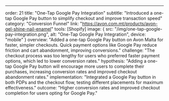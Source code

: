 ---
order: 21
title: "One-Tap Google Pay Integration"
subtitle: "Introduced a one-tap Google Pay button to simplify checkout and improve transaction speed"
category: "Conversion Funnel"
link: "https://avon.com.mt/products/avon-gel-shine-nail-enamel"
tools: [Shopify]
image: {
    src: "/img/one-tap-google-pay-integration.png",
    alt: "One-Tap Google Pay Integration",
    device: "mobile"
}
overview: "Added a one-tap Google Pay button on Avon Malta for faster, simpler checkouts. Quick payment options like Google Pay reduce friction and cart abandonment, improving conversions."
challenge: "The checkout process was too lengthy for users who preferred faster payment options, which led to lower conversion rates."
hypothesis: "Adding a one-tap Google Pay button will encourage more users to complete their purchases, increasing conversion rates and improved checkout abandonment rates."
implementation: "Integrated a Google Pay button in both PDPs and the checkout flow, testing different placements for maximum effectiveness."
outcome: "Higher conversion rates and improved checkout completion for users opting for Google Pay."